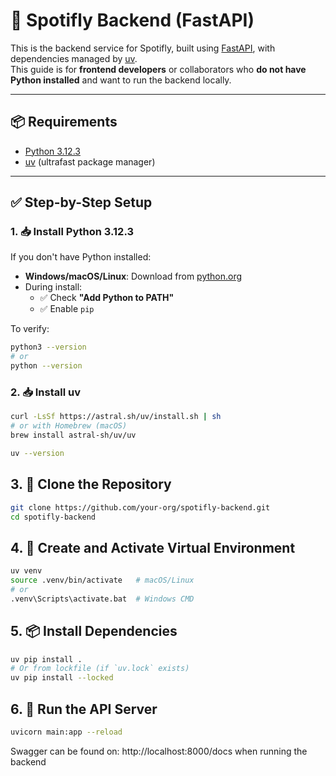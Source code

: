 # 🚀 Spotifly Backend (FastAPI)

This is the backend service for Spotifly, built using [FastAPI](https://fastapi.tiangolo.com/), with dependencies managed by [uv](https://github.com/astral-sh/uv).  
This guide is for **frontend developers** or collaborators who **do not have Python installed** and want to run the backend locally.

---

## 📦 Requirements

- [Python 3.12.3](https://www.python.org/downloads/release/python-3123/)
- [uv](https://github.com/astral-sh/uv) (ultrafast package manager)

---

## ✅ Step-by-Step Setup

### 1. 📥 Install Python 3.12.3

If you don't have Python installed:

- **Windows/macOS/Linux**: Download from [python.org](https://www.python.org/downloads/release/python-3123/)
- During install:
  - ✅ Check **"Add Python to PATH"**
  - ✅ Enable `pip`

To verify:

```bash
python3 --version 
# or
python --version
```

### 2. 📥 Install uv

```bash
curl -LsSf https://astral.sh/uv/install.sh | sh
# or with Homebrew (macOS)
brew install astral-sh/uv/uv
```

```bash
uv --version
```

## 3. 📁 Clone the Repository

```bash
git clone https://github.com/your-org/spotifly-backend.git
cd spotifly-backend
```

## 4. 🐍 Create and Activate Virtual Environment

```bash
uv venv
source .venv/bin/activate   # macOS/Linux
# or
.venv\Scripts\activate.bat  # Windows CMD
```

## 5. 📦 Install Dependencies

```bash
uv pip install .
# Or from lockfile (if `uv.lock` exists)
uv pip install --locked
```

## 6. 🚀 Run the API Server

```bash
uvicorn main:app --reload
```

Swagger can be found on: http://localhost:8000/docs when running the backend